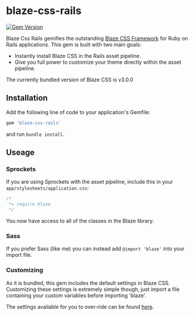 # blaze-css-rails
[![Gem Version](https://badge.fury.io/rb/blaze-css-rails.svg)](https://badge.fury.io/rb/blaze-css-rails)

Blaze Css Rails gemifies the outstanding [Blaze CSS Framework](http://blazecss.com/) for Ruby on Rails applications. This gem is built with two main goals:
  - Instantly install Blaze CSS in the Rails asset pipeline.
  - Give you full power to customize your theme directly within the asset pipeline.

The currently bundled version of Blaze CSS is v3.0.0

## Installation

Add the following line of code to your application's Gemfile:

```ruby
gem 'blaze-css-rails'
```

and run `bundle install`.

## Useage

### Sprockets

If you are using Sprockets with the asset pipeline, include this in your `app/stylesheets/application.css`:

```css
/*
 *= require blaze
 */
```

You now have access to all of the classes in the Blaze library.

### Sass

If you prefer Sass (like me) you can instead add `@import 'blaze'` into your import file.

### Customizing

As it is bundled, this gem includes the default settings in Blaze CSS. Customizing these settings is extremely simple though, just import a file containing your custom variables before importing 'blaze'.

The settings available for you to over-ride can be found [here](https://github.com/andrewtpoe/blaze-css-rails/tree/master/vendor/blaze-css/scss/mixins/_settings.global.scss).

